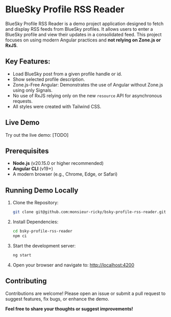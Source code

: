 # BlueSky Profile RSS Reader

BlueSky Profile RSS Reader is a demo project application designed to fetch and display RSS feeds from BlueSky profiles. It allows users to enter a BlueSky profile and view their updates in a consolidated feed.
This project focuses on using modern Angular practices and **not relying on Zone.js or RxJS**.

## Key Features:
- Load BlueSky post from a given profile handle or id.
- Show selected profile description.
- Zone.js-Free Angular: Demonstrates the use of Angular without Zone.js using only Signals.
- No use of RxJS relying only on the new `resource` API for asynchronous requests.
- All styles were created with Tailwind CSS.

## Live Demo
Try out the live demo: [TODO]

## Prerequisites

- **Node.js** (v20.15.0 or higher recommended)
- **Angular CLI** (v19+)
- A modern browser (e.g., Chrome, Edge, or Safari)

## Running Demo Locally

1. Clone the Repository:
   ```bash
   git clone git@github.com:monsieur-ricky/bsky-profile-rss-reader.git
   ```

2. Install Dependencies:
   ```bash
   cd bsky-profile-rss-reader
   npm ci
   ```

3. Start the development server:
   ```bash
   ng start
   ```

4. Open your browser and navigate to: [http://localhost:4200](http://localhost:4200)


## Contributing
Contributions are welcome! Please open an issue or submit a pull request to suggest features, fix bugs, or enhance the demo.

**Feel free to share your thoughts or suggest improvements!**
